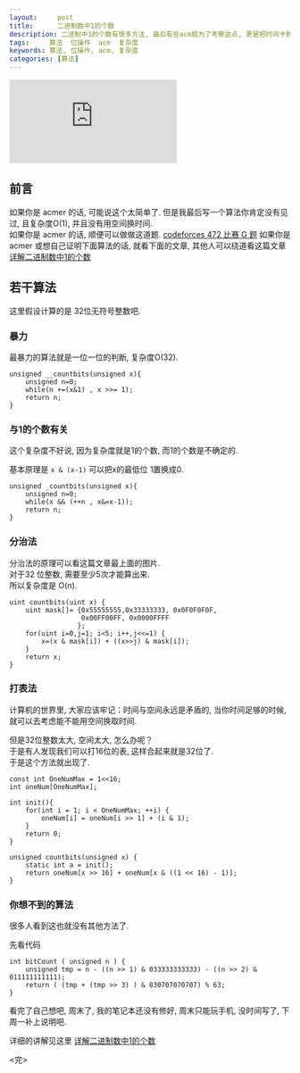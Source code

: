 ```yaml
---
layout:     post
title:      二进制数中1的个数
description: 二进制中1的个数有很多方法, 最后有些acm题为了考察这点, 更是把时间卡到必须用O(1)才能过的地步, 现在我们来看看这些算法. 最后再赠送一个你绝对没有见过的高效的算法. 
tags:     算法  位操作  acm  复杂度  
keywords: 算法, 位操作, acm, 复杂度
categories: [算法]
---
```


![cover][]

## 前言

如果你是 acmer 的话, 可能说这个太简单了.   但是我最后写一个算法你肯定没有见过, 且复杂度O(1), 并且没有用空间换时间.   
如果你是 acmer 的话, 顺便可以做做这道题.  [codeforces 472 比赛 G 题][codeforces-472G]
如果你是 acmer 或想自己证明下面算法的话, 就看下面的文章, 其他人可以绕道看这篇文章[详解二进制数中1的个数][bit-count-more]


## 若干算法

这里假设计算的是 32位无符号整数吧. 

### 暴力

最暴力的算法就是一位一位的判断, 复杂度O(32).  

```
unsigned __countbits(unsigned x){
    unsigned n=0;
    while(n +=(x&1) , x >>= 1);
    return n;
}
```

### 与1的个数有关

这个复杂度不好说, 因为复杂度就是1的个数, 而1的个数是不确定的.   

基本原理是 `x & (x-1)` 可以把x的最低位 1置换成0. 

```
unsigned _countbits(unsigned x){
    unsigned n=0;
    while(x && (++n , x&=x-1));
    return n;
}
```

### 分治法

分治法的原理可以看这篇文章最上面的图片.   
对于32 位整数, 需要至少5次才能算出来.   
所以复杂度是 O(n).

```
uint countbits(uint x) {
    uint mask[]= {0x55555555,0x33333333, 0x0F0F0F0F,
                  0x00FF00FF, 0x0000FFFF
                 };
    for(uint i=0,j=1; i<5; i++,j<<=1) {
        x=(x & mask[i]) + ((x>>j) & mask[i]);
    }
    return x;
}
```

### 打表法

计算机的世界里, 大家应该牢记：时间与空间永远是矛盾的, 当你时间足够的时候, 就可以去考虑能不能用空间换取时间.   

但是32位整数太大, 空间太大, 怎么办呢？  
于是有人发现我们可以打16位的表, 这样合起来就是32位了.   
于是这个方法就出现了.   

```
const int OneNumMax = 1<<16;
int oneNum[OneNumMax];

int init(){
    for(int i = 1; i < OneNumMax; ++i) {
        oneNum[i] = oneNum[i >> 1] + (i & 1);
    }
    return 0;
}

unsigned countbits(unsigned x) {
    static int a = init();
    return oneNum[x >> 16] + oneNum[x & ((1 << 16) - 1)];
}
```


### 你想不到的算法

很多人看到这也就没有其他方法了. 

先看代码

```
int bitCount ( unsigned n ) {
    unsigned tmp = n - ((n >> 1) & 033333333333) - ((n >> 2) & 011111111111);
    return ( (tmp + (tmp >> 3) ) & 030707070707) % 63;
}
```

看完了自己想吧, 周末了, 我的笔记本还没有修好, 周末只能玩手机, 没时间写了, 下周一补上说明吧. 

详细的讲解见这里 [详解二进制数中1的个数][bit-count-more]

<完>

[bit-count-more]: //github.tiankonguse.com/blog/2014/11/16/bit-count-more/
[codeforces-472G]: //github.tiankonguse.com/blog/2014/10/04/codeforces-472G/
[cover]: http://tiankonguse.com/lab/cloudLink/baidupan.php?url=/1915453531/3526593306.png